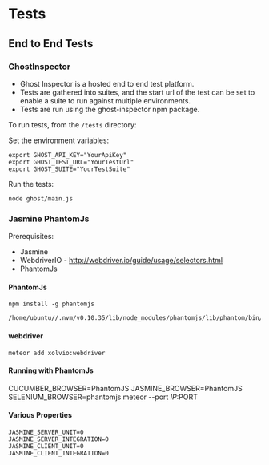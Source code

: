 # Tests

## End to End Tests

###  GhostInspector

* Ghost Inspector is a hosted end to end test platform.
* Tests are gathered into suites, and the start url of the test can be set to enable a suite to run against multiple environments.
* Tests are run using the ghost-inspector npm package.

To run tests, from the ```/tests``` directory:

Set the environment variables:

```
export GHOST_API_KEY="YourApiKey"
export GHOST_TEST_URL="YourTestUrl"
export GHOST_SUITE="YourTestSuite"
```

Run the tests:

```
node ghost/main.js
```


### Jasmine PhantomJs

Prerequisites:

* Jasmine
* WebdriverIO - http://webdriver.io/guide/usage/selectors.html
* PhantomJs


#### PhantomJs

```
npm install -g phantomjs
```

```
/home/ubuntu//.nvm/v0.10.35/lib/node_modules/phantomjs/lib/phantom/bin/phantomjs
```


#### webdriver

```
meteor add xolvio:webdriver
```

#### Running with PhantomJs
CUCUMBER_BROWSER=PhantomJS JASMINE_BROWSER=PhantomJS SELENIUM_BROWSER=phantomjs meteor --port $IP:$PORT


#### Various Properties
```
JASMINE_SERVER_UNIT=0
JASMINE_SERVER_INTEGRATION=0
JASMINE_CLIENT_UNIT=0
JASMINE_CLIENT_INTEGRATION=0
```

